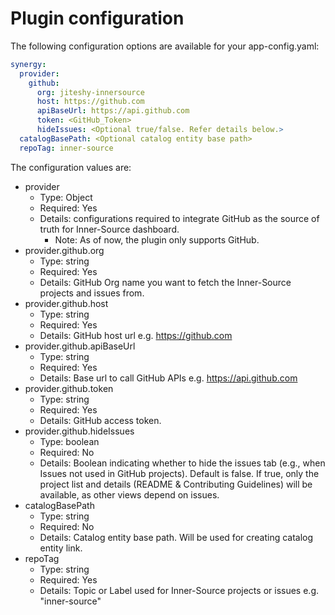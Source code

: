 # Plugin configuration

The following configuration options are available for your app-config.yaml:

```yaml
synergy:
  provider:
    github:
      org: jiteshy-innersource
      host: https://github.com
      apiBaseUrl: https://api.github.com
      token: <GitHub_Token>
      hideIssues: <Optional true/false. Refer details below.>
  catalogBasePath: <Optional catalog entity base path>
  repoTag: inner-source
```

The configuration values are:

- provider
  - Type: Object
  - Required: Yes
  - Details: configurations required to integrate GitHub as the source of truth for Inner-Source dashboard.
    - Note: As of now, the plugin only supports GitHub.
- provider.github.org
  - Type: string
  - Required: Yes
  - Details: GitHub Org name you want to fetch the Inner-Source projects and issues from.
- provider.github.host
  - Type: string
  - Required: Yes
  - Details: GitHub host url e.g. https://github.com
- provider.github.apiBaseUrl
  - Type: string
  - Required: Yes
  - Details: Base url to call GitHub APIs e.g. https://api.github.com
- provider.github.token
  - Type: string
  - Required: Yes
  - Details: GitHub access token.
- provider.github.hideIssues
  - Type: boolean
  - Required: No
  - Details: Boolean indicating whether to hide the issues tab (e.g., when Issues not used in GitHub projects). Default is false. If true, only the project list and details (README & Contributing Guidelines) will be available, as other views depend on issues.
- catalogBasePath
  - Type: string
  - Required: No
  - Details: Catalog entity base path. Will be used for creating catalog entity link.
- repoTag
  - Type: string
  - Required: Yes
  - Details: Topic or Label used for Inner-Source projects or issues e.g. "inner-source"
